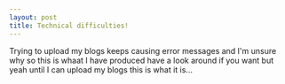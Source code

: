 ```yaml
---
layout: post
title: Technical difficulties!
---
```


Trying to upload my blogs keeps causing error messages and I'm unsure why so this is whaat I have produced have a look around if you want but yeah until I can upload my blogs this is what it is...

